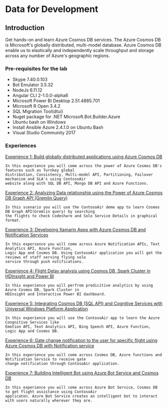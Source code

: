 # Data for Development

## Introduction

Get hands-on and learn Azure Cosmos DB services. The Azure Cosmos DB is Microsoft's globally distributed, multi-model database. Azure Cosmos DB enable us to elastically and independently scale throughput and storage across any number of Azure's geographic regions. 

### Pre-requisites for the lab ###

- Skype 7.40.0.103
- Bot Emulator 3.5.32
- NodeJs 6.11.12
- Angular CLI 2-1.0.0-alpha6
- Microsoft Power BI Desktop 2.51.4885.701
- Microsoft R Open 3.4.2
- SQL Migration Tool(dtui)
- Nuget package for .NET Microsoft.Bot.Builder.Azure
- Ubuntu bash on Windows
- Install Ansible Azure 2.4.1.0 on Ubuntu Bash
- Visual Studio Community 2017

### Experiences ###

<a href="./gdaexpericence1/story_a_gda_using_cosmosdb">Experience 1: Build globally distributed applications using Azure Cosmos DB</a>
    
    In this experience you will come across the power of Azure Cosmos DB's features such as Turnkey global 
    distribution, Consistency, Multi-model API, Partitioning, Failover mechanism and SLA's using ContosoAir 
    website along with SQL DB API, Mongo DB API and Azure Functions.
    
<a href="./gdaexpericence2/story_a_graphapi_of_cosmosdb">Experience 2: Analyzing Data relationship using the Power of Azure Cosmos DB Graph API (Gremlin Query)</a>
    
    In this scenario you will use the ContosoAir demo app to learn Cosmos DB Graph API(Gremlin query) by searching 
    the flights to check Codeshare and Solo Service Details in graphical format.

<a href="./gdaexpericence3/story_a_notificationservice_with_cosmosdb">Experience 3: Developing Xamarin Apps with Azure Cosmos DB and Notification Services</a>
    
    In this experience you will come across Azure Notification APIs, Text Analytics API, Azure Function, 
    Logic App and Cosmos DB. Using ContosoAir application you will get the reviews of staff serving flying solo 
    service through push notifications.

<a href="./gdaexpericence4/story_a_spark_with_cosmosdb">Experience 4: Flight Delay analysis using Cosmos DB, Spark Cluster in HDInsight and Power BI</a>

    In this experience you will perfrom predicitive analytics by using Azure Cosmos DB, Spark Cluster in 
    HDInsight and Interactive Power BI dashboard.

<a href="./gdaexpericence5/story_a_azurefunction_with_cosmosdb">Experience 5: Integrating Cosmos DB (SQL API) and Cognitive Services with Universal Windows Platform Application</a>

    In this experience you will use the ContosoAir app to learn the Azure Congnitive Services like 
    Emotion API, Text Analytics API, Bing Speech API, Azure Function, Logic App and Cosmos DB.

<a href="./gdaexpericence6/story_a_azure_notification_for_gate_change">Experience 6: Gate change notification to the user for specific flight using Azure Cosmos DB with Notification service</a>
    
    In this experience you will come across Cosmos DB, Azure functions and Notification Service to receive gate 
    change notification through ContosoAir application. 

<a href="./gdaexpericence7/story_a_azurebotservice_with_cosmosdb">Experience 7: Building Intelligent Bot using Azure Bot Service and Cosmos DB</a>

    In this experience you will come across Azure Bot Service, Cosmos DB to get flight assistance using ContosoAir 
    applicaton. Azure Bot Service creates an intelligent bot to interact with users naturally wherever they are.


